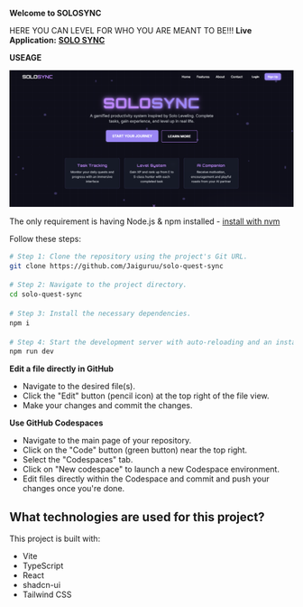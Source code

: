 **Welcome to SOLOSYNC**

HERE YOU CAN LEVEL FOR WHO YOU ARE MEANT TO BE!!!
**Live Application:** [**SOLO SYNC**](https://solo-quest-sync-1mjdu6i00-pranav-jais-projects.vercel.app/)

**USEAGE** 

![A screenshot of the AI-powered portfolio chat interface in action.](./screenshot.png)



The only requirement is having Node.js & npm installed - [install with nvm](https://github.com/nvm-sh/nvm#installing-and-updating)

Follow these steps:

```sh
# Step 1: Clone the repository using the project's Git URL.
git clone https://github.com/Jaiguruu/solo-quest-sync

# Step 2: Navigate to the project directory.
cd solo-quest-sync

# Step 3: Install the necessary dependencies.
npm i

# Step 4: Start the development server with auto-reloading and an instant preview.
npm run dev
```

**Edit a file directly in GitHub**

- Navigate to the desired file(s).
- Click the "Edit" button (pencil icon) at the top right of the file view.
- Make your changes and commit the changes.

**Use GitHub Codespaces**

- Navigate to the main page of your repository.
- Click on the "Code" button (green button) near the top right.
- Select the "Codespaces" tab.
- Click on "New codespace" to launch a new Codespace environment.
- Edit files directly within the Codespace and commit and push your changes once you're done.

## What technologies are used for this project?

This project is built with:

- Vite
- TypeScript
- React
- shadcn-ui
- Tailwind CSS


